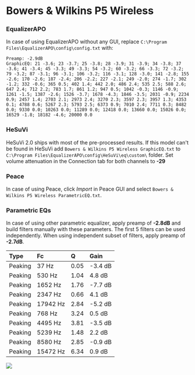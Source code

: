 # Bowers & Wilkins P5 Wireless

### EqualizerAPO
In case of using EqualizerAPO without any GUI, replace `C:\Program Files\EqualizerAPO\config\config.txt`
with:
```
Preamp: -2.9dB
GraphicEQ: 21 -3.6; 23 -3.7; 25 -3.8; 28 -3.9; 31 -3.9; 34 -3.8; 37 -3.6; 41 -3.4; 45 -3.3; 49 -3.3; 54 -3.2; 60 -3.2; 66 -3.3; 72 -3.2; 79 -3.2; 87 -3.1; 96 -3.1; 106 -3.2; 116 -3.1; 128 -3.0; 141 -2.8; 155 -2.6; 170 -2.6; 187 -2.4; 206 -2.2; 227 -2.1; 249 -2.0; 274 -1.7; 302 -1.2; 332 -0.6; 365 0.5; 402 1.4; 442 2.0; 486 2.4; 535 2.5; 588 2.6; 647 2.4; 712 2.2; 783 1.7; 861 1.2; 947 0.5; 1042 -0.3; 1146 -0.9; 1261 -1.5; 1387 -2.6; 1526 -3.7; 1678 -4.3; 1846 -3.5; 2031 -0.9; 2234 0.9; 2457 1.4; 2703 2.1; 2973 2.4; 3270 2.3; 3597 2.3; 3957 1.3; 4353 0.1; 4788 0.6; 5267 2.3; 5793 2.5; 6373 0.9; 7010 2.4; 7711 0.3; 8482 0.0; 9330 0.0; 10263 0.0; 11289 0.0; 12418 0.0; 13660 0.0; 15026 0.0; 16529 -1.8; 18182 -4.6; 20000 0.0
```

### HeSuVi
HeSuVi 2.0 ships with most of the pre-processed results. If this model can't be found in HeSuVi add
`Bowers & Wilkins P5 Wireless GraphicEQ.txt` to `C:\Program Files\EqualizerAPO\config\HeSuVi\eq\custom\` folder.
Set volume attenuation in the Connection tab for both channels to **-29**

### Peace
In case of using Peace, click *Import* in Peace GUI and select `Bowers & Wilkins P5 Wireless ParametricEQ.txt`.

### Parametric EQs
In case of using other parametric equalizer, apply preamp of **-2.8dB** and build filters manually
with these parameters. The first 5 filters can be used independently.
When using independent subset of filters, apply preamp of **-2.7dB**.

| Type    | Fc       |    Q | Gain    |
|:--------|:---------|:-----|:--------|
| Peaking | 37 Hz    | 0.05 | -3.4 dB |
| Peaking | 530 Hz   | 1.04 | 4.8 dB  |
| Peaking | 1652 Hz  | 1.76 | -7.7 dB |
| Peaking | 2347 Hz  | 0.66 | 4.1 dB  |
| Peaking | 17942 Hz | 2.84 | -5.2 dB |
| Peaking | 768 Hz   | 3.24 | 0.5 dB  |
| Peaking | 4495 Hz  | 3.81 | -3.5 dB |
| Peaking | 5239 Hz  | 1.48 | 2.2 dB  |
| Peaking | 8580 Hz  | 2.85 | -0.9 dB |
| Peaking | 15472 Hz | 6.34 | 0.9 dB  |

![](https://raw.githubusercontent.com/jaakkopasanen/AutoEq/master/results/rtings/rtings/Bowers%20&%20Wilkins%20P5%20Wireless/Bowers%20&%20Wilkins%20P5%20Wireless.png)